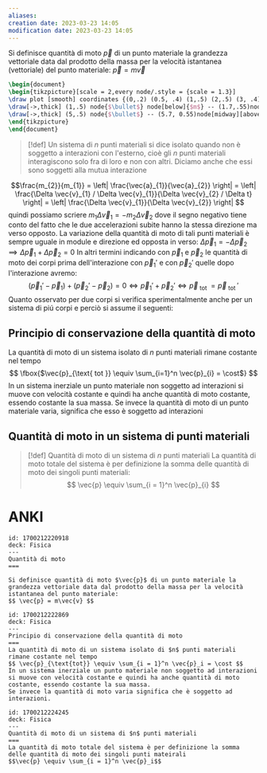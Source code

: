 ```yaml
---
aliases: 
creation date: 2023-03-23 14:05
modification date: 2023-03-23 14:05
---
```


Si definisce quantità di moto $\vec{p}$ di un punto materiale la grandezza vettoriale data dal prodotto della massa per la velocità istantanea (vettoriale) del punto materiale:
$\vec{p} = m\vec{v}$

```tikz
\begin{document}
\begin{tikzpicture}[scale = 2,every node/.style = {scale = 1.3}]
\draw plot [smooth] coordinates {(0,.2) (0.5, .4) (1,.5) (2,.5) (3, .4) (3.5,.2) (4, -.3)};
\draw[->,thick] (1,.5) node{$\bullet$} node[below]{$m$} -- (1.7,.55)node[midway,above]{$\vec{v}$};
\draw[->,thick] (5,.5) node{$\bullet$} -- (5.7, 0.55)node[midway][above]{$\vec{p}$};
\end{tikzpicture}
\end{document}
```



>[!def]
>Un sistema di $n$ punti materiali si dice isolato quando non è soggetto a interazioni con l'esterno, cioè gli $n$ punti materiali interagiscono solo fra di loro e non con altri. Diciamo anche che essi sono soggetti alla mutua interazione


$$\frac{m_{2}}{m_{1}} = \left| \frac{\vec{a}_{1}}{\vec{a}_{2}} \right| = \left| \frac{\Delta \vec{v}_{1} / \Delta \vec{v}_{1}}{\Delta \vec{v}_{2} / \Delta t} \right| = \left| \frac{\Delta \vec{v}_{1}}{\Delta \vec{v}_{2}} \right| $$
quindi possiamo scriere $m_{1}\Delta \vec{v}_{1} = -m_{2}\Delta \vec{v}_{2}$
dove il segno negativo tiene conto del fatto che le due accelerazioni subite hanno la stessa direzione ma verso opposto.
La variazione della quantità di moto di tali punti materiali è sempre uguale in module e direzione ed opposta in verso:
$\Delta \vec{p}_{1} = -\Delta \vec{p}_{2} \implies \Delta \vec{p}_{1} + \Delta \vec{p}_{2} = 0$
In altri termini indicando con $\vec{p}_{1}$ e $\vec{p}_{2}$ le quantità di moto dei corpi prima dell'interazione con $\vec{p}_{1}'$ e con $\vec{p}_{2}'$ quelle dopo l'interazione avremo:
$$
	(\vec{p}_{1}'-\vec{p}_{1}) + (\vec{p}_{2}' -\vec{p}_{2}) = 0 \iff \vec{p}_{1}' +\vec{p}_{2}' \iff \vec{p}_{\text{ tot }} = \vec{p}_{\text{ tot }}'
$$
Quanto osservato per due corpi si verifica sperimentalmente anche per un sistema di piú corpi e perciò si assume il seguenti:

## Principio di conservazione della quantità di moto
La quantità di moto di un sistema isolato di $n$ punti materiali rimane costante nel tempo
$$
\fbox{$\vec{p}_{\text{ tot }} \equiv \sum_{i=1}^n \vec{p}_{i} = \cost$}
$$
In un sistema inerziale un punto materiale non soggetto ad interazioni si muove con velocità costante e quindi ha anche quantità di moto costante, essendo costante la sua massa.
Se invece la quantità di moto di un punto materiale varia, significa che esso è soggetto ad interazioni

## Quantità di moto in un sistema di punti materiali
>[!def] Quantità di moto di un sistema di $n$ punti materiali
>La quantità di moto totale del sistema è per definizione la somma delle quantità di moto dei singoli punti materiali:
> $$ \vec{p} \equiv \sum_{i = 1}^n \vec{p}_{i} $$


# ANKI

```anki
id: 1700212220918
deck: Fisica
---
Quantità di moto
===

Si definisce quantità di moto $\vec{p}$ di un punto materiale la grandezza vettoriale data dal prodotto della massa per la velocità istantanea del punto materiale:
$$ \vec{p} = m\vec{v} $$
```


```anki
id: 1700212222869
deck: Fisica
---
Principio di conservazione della quantità di moto
===
La quantità di moto di un sistema isolato di $n$ punti materiali rimane costante nel tempo
$$ \vec{p}_{\text{tot}} \equiv \sum_{i = 1}^n \vec{p}_i = \cost $$
In un sistema inerziale un punto materiale non soggetto ad interazioni si muove con velocità costante e quindi ha anche quantità di moto costante, essendo costante la sua massa.
Se invece la quantità di moto varia significa che è soggetto ad interazioni.
```


```anki
id: 1700212224245
deck: Fisica
---
Quantità di moto di un sistema di $n$ punti materiali
===
La quantità di moto totale del sistema è per definizione la somma delle quantità di moto dei singoli punti mateirali
$$\vec{p} \equiv \sum_{i = 1}^n \vec{p}_i$$
```

